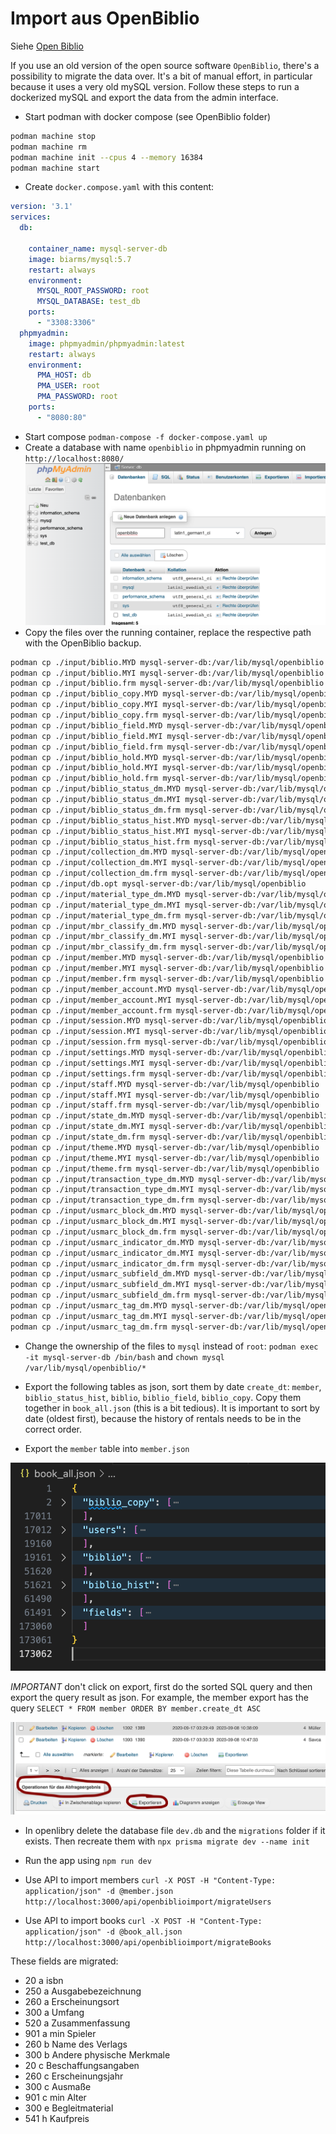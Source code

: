 


# Import aus OpenBiblio

Siehe [Open Biblio](https://openbiblio.de/)

If you use an old version of the open source software `OpenBiblio`, there's a possibility to migrate the data over. It's a bit of manual effort, in particular because it uses a very old mySQL version. Follow these steps to run a dockerized mySQL and export the data from the admin interface.

- Start podman with docker compose (see OpenBiblio folder)
```bash
podman machine stop
podman machine rm                                                          
podman machine init --cpus 4 --memory 16384
podman machine start
```

- Create `docker.compose.yaml` with this content:
```yml
version: '3.1'
services:
  db:
   
    container_name: mysql-server-db
    image: biarms/mysql:5.7
    restart: always
    environment:
      MYSQL_ROOT_PASSWORD: root
      MYSQL_DATABASE: test_db
    ports:
      - "3308:3306"
  phpmyadmin:
    image: phpmyadmin/phpmyadmin:latest
    restart: always
    environment:
      PMA_HOST: db
      PMA_USER: root
      PMA_PASSWORD: root
    ports:
      - "8080:80"
```

- Start compose
`podman-compose -f docker-compose.yaml up`
- Create a database with name `openbiblio` in phpmyadmin running on `http://localhost:8080/`
![phpMyAdmin Database UI](./openbiblio_phpmyadmin.png)
- Copy the files over the running container, replace the respective path with the OpenBiblio backup.
```bash
podman cp ./input/biblio.MYD mysql-server-db:/var/lib/mysql/openbiblio
podman cp ./input/biblio.MYI mysql-server-db:/var/lib/mysql/openbiblio
podman cp ./input/biblio.frm mysql-server-db:/var/lib/mysql/openbiblio
podman cp ./input/biblio_copy.MYD mysql-server-db:/var/lib/mysql/openbiblio
podman cp ./input/biblio_copy.MYI mysql-server-db:/var/lib/mysql/openbiblio
podman cp ./input/biblio_copy.frm mysql-server-db:/var/lib/mysql/openbiblio
podman cp ./input/biblio_field.MYD mysql-server-db:/var/lib/mysql/openbiblio
podman cp ./input/biblio_field.MYI mysql-server-db:/var/lib/mysql/openbiblio
podman cp ./input/biblio_field.frm mysql-server-db:/var/lib/mysql/openbiblio
podman cp ./input/biblio_hold.MYD mysql-server-db:/var/lib/mysql/openbiblio
podman cp ./input/biblio_hold.MYI mysql-server-db:/var/lib/mysql/openbiblio
podman cp ./input/biblio_hold.frm mysql-server-db:/var/lib/mysql/openbiblio
podman cp ./input/biblio_status_dm.MYD mysql-server-db:/var/lib/mysql/openbiblio
podman cp ./input/biblio_status_dm.MYI mysql-server-db:/var/lib/mysql/openbiblio
podman cp ./input/biblio_status_dm.frm mysql-server-db:/var/lib/mysql/openbiblio
podman cp ./input/biblio_status_hist.MYD mysql-server-db:/var/lib/mysql/openbiblio
podman cp ./input/biblio_status_hist.MYI mysql-server-db:/var/lib/mysql/openbiblio
podman cp ./input/biblio_status_hist.frm mysql-server-db:/var/lib/mysql/openbiblio
podman cp ./input/collection_dm.MYD mysql-server-db:/var/lib/mysql/openbiblio
podman cp ./input/collection_dm.MYI mysql-server-db:/var/lib/mysql/openbiblio
podman cp ./input/collection_dm.frm mysql-server-db:/var/lib/mysql/openbiblio
podman cp ./input/db.opt mysql-server-db:/var/lib/mysql/openbiblio
podman cp ./input/material_type_dm.MYD mysql-server-db:/var/lib/mysql/openbiblio
podman cp ./input/material_type_dm.MYI mysql-server-db:/var/lib/mysql/openbiblio
podman cp ./input/material_type_dm.frm mysql-server-db:/var/lib/mysql/openbiblio
podman cp ./input/mbr_classify_dm.MYD mysql-server-db:/var/lib/mysql/openbiblio
podman cp ./input/mbr_classify_dm.MYI mysql-server-db:/var/lib/mysql/openbiblio
podman cp ./input/mbr_classify_dm.frm mysql-server-db:/var/lib/mysql/openbiblio
podman cp ./input/member.MYD mysql-server-db:/var/lib/mysql/openbiblio
podman cp ./input/member.MYI mysql-server-db:/var/lib/mysql/openbiblio
podman cp ./input/member.frm mysql-server-db:/var/lib/mysql/openbiblio
podman cp ./input/member_account.MYD mysql-server-db:/var/lib/mysql/openbiblio
podman cp ./input/member_account.MYI mysql-server-db:/var/lib/mysql/openbiblio
podman cp ./input/member_account.frm mysql-server-db:/var/lib/mysql/openbiblio
podman cp ./input/session.MYD mysql-server-db:/var/lib/mysql/openbiblio
podman cp ./input/session.MYI mysql-server-db:/var/lib/mysql/openbiblio
podman cp ./input/session.frm mysql-server-db:/var/lib/mysql/openbiblio
podman cp ./input/settings.MYD mysql-server-db:/var/lib/mysql/openbiblio
podman cp ./input/settings.MYI mysql-server-db:/var/lib/mysql/openbiblio
podman cp ./input/settings.frm mysql-server-db:/var/lib/mysql/openbiblio
podman cp ./input/staff.MYD mysql-server-db:/var/lib/mysql/openbiblio
podman cp ./input/staff.MYI mysql-server-db:/var/lib/mysql/openbiblio
podman cp ./input/staff.frm mysql-server-db:/var/lib/mysql/openbiblio
podman cp ./input/state_dm.MYD mysql-server-db:/var/lib/mysql/openbiblio
podman cp ./input/state_dm.MYI mysql-server-db:/var/lib/mysql/openbiblio
podman cp ./input/state_dm.frm mysql-server-db:/var/lib/mysql/openbiblio
podman cp ./input/theme.MYD mysql-server-db:/var/lib/mysql/openbiblio
podman cp ./input/theme.MYI mysql-server-db:/var/lib/mysql/openbiblio
podman cp ./input/theme.frm mysql-server-db:/var/lib/mysql/openbiblio
podman cp ./input/transaction_type_dm.MYD mysql-server-db:/var/lib/mysql/openbiblio
podman cp ./input/transaction_type_dm.MYI mysql-server-db:/var/lib/mysql/openbiblio
podman cp ./input/transaction_type_dm.frm mysql-server-db:/var/lib/mysql/openbiblio
podman cp ./input/usmarc_block_dm.MYD mysql-server-db:/var/lib/mysql/openbiblio
podman cp ./input/usmarc_block_dm.MYI mysql-server-db:/var/lib/mysql/openbiblio
podman cp ./input/usmarc_block_dm.frm mysql-server-db:/var/lib/mysql/openbiblio
podman cp ./input/usmarc_indicator_dm.MYD mysql-server-db:/var/lib/mysql/openbiblio
podman cp ./input/usmarc_indicator_dm.MYI mysql-server-db:/var/lib/mysql/openbiblio
podman cp ./input/usmarc_indicator_dm.frm mysql-server-db:/var/lib/mysql/openbiblio
podman cp ./input/usmarc_subfield_dm.MYD mysql-server-db:/var/lib/mysql/openbiblio
podman cp ./input/usmarc_subfield_dm.MYI mysql-server-db:/var/lib/mysql/openbiblio
podman cp ./input/usmarc_subfield_dm.frm mysql-server-db:/var/lib/mysql/openbiblio
podman cp ./input/usmarc_tag_dm.MYD mysql-server-db:/var/lib/mysql/openbiblio
podman cp ./input/usmarc_tag_dm.MYI mysql-server-db:/var/lib/mysql/openbiblio
podman cp ./input/usmarc_tag_dm.frm mysql-server-db:/var/lib/mysql/openbiblio
```

- Change the ownership of the files to `mysql` instead of `root`: `podman exec -it mysql-server-db /bin/bash` and `chown mysql /var/lib/mysql/openbiblio/*`

- Export the following tables as json, sort them by date `create_dt`: `member`, `biblio_status_hist`, `biblio`, `biblio_field`, `biblio_copy`. Copy them together in `book_all.json` (this is a bit tedious). It is important to sort by date (oldest first), because the history of rentals needs to be in the correct order. 

- Export the `member` table into `member.json`

![book_all.json Structure](./openbiblio_import_structure.png)

*IMPORTANT* don't click on export, first do the sorted SQL query and then export the query result as json. For example, the member export has the query `SELECT * FROM member ORDER BY member.create_dt ASC`


![phpMyAdmin Database Export](./openbiblio_sql_export.png)

- In openlibry delete the database file `dev.db` and the `migrations` folder if it exists. Then recreate them with `npx prisma migrate dev --name init`

- Run the app using `npm run dev`

- Use API to import members `curl -X POST -H "Content-Type: application/json" -d @member.json http://localhost:3000/api/openbiblioimport/migrateUsers`


- Use API to import books `curl -X POST -H "Content-Type: application/json" -d @book_all.json  http://localhost:3000/api/openbiblioimport/migrateBooks`



These fields are migrated:
- 20 a isbn	
- 250 a Ausgabebezeichnung
- 260 a Erscheinungsort
- 300 a Umfang
- 520 a Zusammenfassung
- 901 a min Spieler
- 260 b Name des Verlags	
- 300 b Andere physische Merkmale			
- 20 c Beschaffungsangaben
- 260 c Erscheinungsjahr
- 300 c Ausmaße
- 901 c min Alter
- 300 e Begleitmaterial
- 541 h Kaufpreis	

